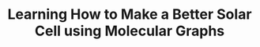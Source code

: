 ---
name: David Fenning
email: dfenning@ucsd.edu
photo: assets/images/fenning.jpeg
website: fenningresearchgroup.com
domain: B11
title: Learning How to Make a Better Solar Cell using Molecular Graphs 
bio: "I'm a materials scientist who is working on developing platforms for accelerated discovery of new solar energy conversion materials."
description: "Perovskite solar cells are an emerging technology that holds promise to revolutionize the PV industry given their unprecedented performance. Small molecules are added to these solar cells to terminate chemical bonds at the interfaces of the perovskite to enable improved stability. Today, the discovery of such molecules is done largely by Edisonian experimentation. A significant challenge is the broad chemical space, and the complexity of of the interface limits the application of theory. We seek to use literature mining and complimentary automated experiments in our lab run by python scripts to learn what makes molecules successful using graph-based representations of the molecules and to optimize the graphs to discover new molecules and gain deeper insight into the problem."
summer: "nan"
oldstudent: https://lsidarto.github.io/perovskite-graph-database/
prerequisites: None
time: Thursday 2-3PM, In-Person
style: Inclusion of PhD students in the meetings working in the materials science domain and a staff research associate working on coding scripts for experiments and ML on our database. The discussions will be cross-disciplinary with all of us learning together to solve new problems. 
seats: 4
tag: Applied Data Science
---